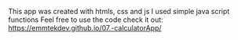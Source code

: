 This app was created with htmls, css and js
I used simple java script functions
Feel free to use the code
check it out: https://emmtekdev.github.io/07.-calculatorApp/
